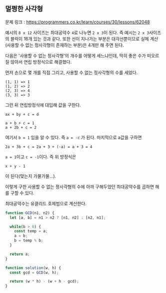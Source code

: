 ## 멀쩡한 사각형

문제 링크 : https://programmers.co.kr/learn/courses/30/lessons/62048

예시의 `8 x 12` 사이즈는 최대공약수 `4`로 나누면 `2 x 3`이 된다.
즉 예시는 `2 x 3`사이즈의 블럭이 16개 있는 것과 같다.
또한 선이 지나가는 부분은 대각선뿐이므로 실제 계산(사용할 수 없는 정사각형이 존재하는 부분)은 4개만 해 주면 된다.

다음은 '사용할 수 없는 정사각형'의 개수를 어떻게 세느냐인데,
딱히 좋은 수가 떠오르질 않아서 연립 방정식으로 해결했다.

먼저 손으로 몇 개를 직접 그리고, 사용할 수 없는 정사각형의 수를 세었다.
```
(1, 1) => 1
(1, 2) => 2
(2, 3) => 4
(3, 3) => 3
```

그런 뒤 연립방정식에 대입해 값을 구한다.
```
ax + by + c = d

a + b + c = 1
a + 2b + c = 2
```

여기서 `b = 1` 임을 알 수 있다.
즉 `a = -c` 가 된다.
마지막으로 a값을 구하면
```
2a + 3b + c = 2a + 3 + (-a) = a + 3 = 4
```
`a = 1`이고 `c = -1`이다. 즉 위 방정식은

```
x + y - 1
```
이 된다(맞는지 가물가물...).

이렇게 구한 사용할 수 없는 정사각형의 수에 아까 구해두었던 최대공약수를 곱하면 해를 구할 수 있다.

최대공약수는 유클리드 호제법으로 계산한다.

```js
function GCD(n1, n2) {
  let [a, b] = n1 > n2 ? [n1, n2] : [n2, n1];

  while(b > 0) {
    const temp = a;
    a = b;
    b = temp % b;
  }

  return a;
}

function solution(w, h) {
  const gcd = GCD(w, h);

  return (w * h) - (w + h - gcd);
}
```

